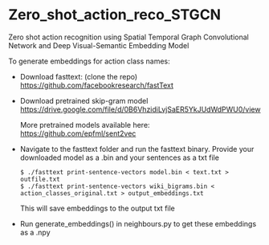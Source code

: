 # Zero_shot_action_reco_STGCN

Zero shot action recognition using Spatial Temporal Graph Convolutional Network and Deep Visual-Semantic Embedding Model


To generate embeddings for action class names:

- Download fasttext: (clone the repo)
      https://github.com/facebookresearch/fastText

- Download pretrained skip-gram model
      https://drive.google.com/file/d/0B6VhzidiLvjSaER5YkJUdWdPWU0/view

  More pretrained models available here: 
      https://github.com/epfml/sent2vec


- Navigate to the fasttext folder and run the fasttext binary.
      Provide your downloaded model as a .bin and your sentences as a txt file

      $ ./fasttext print-sentence-vectors model.bin < text.txt > outfile.txt
      $ ./fasttext print-sentence-vectors wiki_bigrams.bin < action_classes_original.txt > output_embeddings.txt

      
  This will save embeddings to the output txt file
  
- Run generate_embeddings() in neighbours.py to get these embeddings as a .npy
  
  




